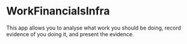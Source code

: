 # WorkFinancialsInfra
This app allows you to analyse what work you should be doing, record evidence of you doing it, and present the evidence.
